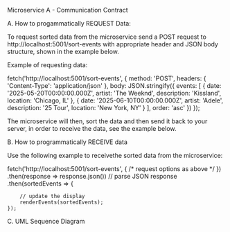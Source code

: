 Microservice A - Communication Contract

A. How to progammatically REQUEST Data:

To request sorted data from the microservice send a POST request to http://localhost:5001/sort-events with appropriate header and JSON body structure, shown in the example below.

Example of requesting data:

fetch('http://localhost:5001/sort-events', {
    method: 'POST',
    headers: { 'Content-Type': 'application/json' },
    body: JSON.stringify({
        events: [
            {
                date: '2025-05-20T00:00:00.000Z',
                artist: 'The Weeknd',
                description: 'Kissland',
                location: 'Chicago, IL'
            },
            {
                date: '2025-06-10T00:00:00.000Z',
                artist: 'Adele',
                description: '25 Tour',
                location: 'New York, NY'
            }
        ],
        order: 'asc'
    })
});

The microservice will then, sort the data and then send it back to your server, in order to receive the data, see the example below.

B. How to programmatically RECEIVE data

Use the following example to receivethe sorted data from the microservice:

fetch('http://localhost:5001/sort-events', { /* request options as above */ })
    .then(response => response.json())  // parse JSON response
    .then(sortedEvents => {
        
        // update the display
        renderEvents(sortedEvents);
    });

C. UML Sequence Diagram